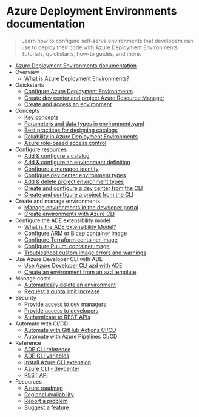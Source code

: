 # Azure Deployment Environments documentation
> Learn how to configure self-serve environments that developers can use to deploy their code with Azure Deployment Environments. Tutorials, quickstarts, how-to guides, and more.
  - [Azure Deployment Environments documentation](https://learn.microsoft.com/en-us/azure/deployment-environments/)
  - Overview
    - [What is Azure Deployment Environments?](https://learn.microsoft.com/en-us/azure/deployment-environments/overview-what-is-azure-deployment-environments)
  - Quickstarts
    - [Configure Azure Deployment Environments](https://learn.microsoft.com/en-us/azure/deployment-environments/quickstart-create-and-configure-devcenter)
    - [Create dev center and project Azure Resource Manager](https://learn.microsoft.com/en-us/azure/deployment-environments/quickstart-create-dev-center-project-azure-resource-manager)
    - [Create and access an environment](https://learn.microsoft.com/en-us/azure/deployment-environments/quickstart-create-access-environments)
  - Concepts
    - [Key concepts](https://learn.microsoft.com/en-us/azure/deployment-environments/concept-environments-key-concepts)
    - [Parameters and data types in environment.yaml](https://learn.microsoft.com/en-us/azure/deployment-environments/concept-environment-yaml)
    - [Best practices for designing catalogs](https://learn.microsoft.com/en-us/azure/deployment-environments/best-practice-catalog-structure)
    - [Reliability in Azure Deployment Environments](https://learn.microsoft.com/en-us/azure/reliability/reliability-deployment-environments?toc=/azure/deployment-environments/toc.json&bc=/azure/deployment-environments/breadcrumb/toc.json)
    - [Azure role-based access control](https://learn.microsoft.com/en-us/azure/deployment-environments/concept-deployment-environments-role-based-access-control)
  - Configure resources
    - [Add & configure a catalog](https://learn.microsoft.com/en-us/azure/deployment-environments/how-to-configure-catalog)
    - [Add & configure an environment definition](https://learn.microsoft.com/en-us/azure/deployment-environments/configure-environment-definition)
    - [Configure a managed identity](https://learn.microsoft.com/en-us/azure/deployment-environments/how-to-configure-managed-identity)
    - [Configure dev center environment types](https://learn.microsoft.com/en-us/azure/deployment-environments/how-to-configure-devcenter-environment-types)
    - [Add & delete project environment types](https://learn.microsoft.com/en-us/azure/deployment-environments/how-to-configure-project-environment-types)
    - [Create and configure a dev center from the CLI](https://learn.microsoft.com/en-us/azure/deployment-environments/how-to-create-configure-dev-center)
    - [Create and configure a project from the CLI](https://learn.microsoft.com/en-us/azure/deployment-environments/how-to-create-configure-projects)
  - Create and manage environments
    - [Manage environments in the developer portal](https://learn.microsoft.com/en-us/azure/deployment-environments/how-to-manage-environments)
    - [Create environments with Azure CLI](https://learn.microsoft.com/en-us/azure/deployment-environments/how-to-create-access-environments)
  - Configure the ADE extensibility model
    - [What is the ADE Extensibility Model?](https://learn.microsoft.com/en-us/azure/deployment-environments/concept-extensibility-model)
    - [Configure ARM or Bicep container image](https://learn.microsoft.com/azure/deployment-environments/how-to-configure-extensibility-model-custom-image?tabs=sample%2Cprivate-registry&pivots=arm-bicep)
    - [Configure Terraform container image](https://learn.microsoft.com/azure/deployment-environments/how-to-configure-extensibility-model-custom-image?tabs=custom%2Cprivate-registry&pivots=terraform)
    - [Configure Pulumi container image](https://learn.microsoft.com/azure/deployment-environments/how-to-configure-extensibility-model-custom-image?tabs=sample%2Cprivate-registry&pivots=pulumi)
    - [Troubleshoot custom image errors and warnings](https://learn.microsoft.com/en-us/azure/deployment-environments/troubleshoot-custom-image-logs-errors)
  - Use Azure Developer CLI with ADE
    - [Use Azure Developer CLI azd with ADE](https://learn.microsoft.com/en-us/azure/deployment-environments/concept-azure-developer-cli-with-deployment-environments)
    - [Create an environment from an azd template](https://learn.microsoft.com/en-us/azure/deployment-environments/how-to-configure-azure-developer-cli-deployment-environments)
  - Manage costs
    - [Automatically delete an environment](https://learn.microsoft.com/en-us/azure/deployment-environments/how-to-schedule-environment-deletion)
    - [Request a quota limit increase](https://learn.microsoft.com/en-us/azure/deployment-environments/how-to-request-quota-increase)
  - Security
    - [Provide access to dev managers](https://learn.microsoft.com/en-us/azure/deployment-environments/how-to-configure-project-admin)
    - [Provide access to developers](https://learn.microsoft.com/en-us/azure/deployment-environments/how-to-configure-deployment-environments-user)
    - [Authenticate to REST APIs](https://learn.microsoft.com/en-us/azure/deployment-environments/how-to-authenticate)
  - Automate with CI/CD
    - [Automate with GitHub Actions CI/CD](https://learn.microsoft.com/en-us/azure/deployment-environments/tutorial-deploy-environments-in-cicd-github)
    - [Automate with Azure Pipelines CI/CD](https://learn.microsoft.com/en-us/azure/deployment-environments/tutorial-deploy-environments-in-cicd-azure-devops)
  - Reference
    - [ADE CLI reference](https://learn.microsoft.com/en-us/azure/deployment-environments/reference-deployment-environment-cli)
    - [ADE CLI variables](https://learn.microsoft.com/en-us/azure/deployment-environments/reference-deployment-environment-variables)
    - [Install Azure CLI extension](https://learn.microsoft.com/en-us/azure/deployment-environments/how-to-install-devcenter-cli-extension)
    - [Azure CLI - devcenter](https://aka.ms/CLI-reference)
    - [REST API](https://learn.microsoft.com/rest/api/devcenter/)
  - Resources
    - [Azure roadmap](https://azure.microsoft.com/roadmap/)
    - [Regional availability](https://azure.microsoft.com/regions/services/)
    - [Report a problem](https://aka.ms/deployment-environments/reportproblem)
    - [Suggest a feature](https://aka.ms/deployment-environments/suggestfeature)
